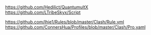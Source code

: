 https://github.com/Hedilict/QuantumultX  
https://github.com/LTribeSkyx/Script

https://github.com/lhie1/Rules/blob/master/Clash/Rule.yml
https://github.com/ConnersHua/Profiles/blob/master/Clash/Pro.yaml
